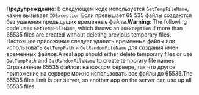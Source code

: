 <span data-ttu-id="7c01c-101">**Предупреждение**: В следующем коде используется `GetTempFileName`, какие вызывает `IOException` Если превышает 65 535 файлы создаются без удаления предыдущих временные файлы.</span><span class="sxs-lookup"><span data-stu-id="7c01c-101">**Warning**: The following code uses `GetTempFileName`, which throws an `IOException` if more than 65535 files are created without deleting previous temporary files.</span></span> <span data-ttu-id="7c01c-102">Настоящее приложение следует удалить временные файлы или использовать `GetTempPath` и `GetRandomFileName` для создания имен временных файлов.</span><span class="sxs-lookup"><span data-stu-id="7c01c-102">A real app should either delete temporary files or use `GetTempPath` and `GetRandomFileName` to create temporary file names.</span></span> <span data-ttu-id="7c01c-103">Ограничение 65535 файлов: на каждом сервере, так что другое приложение на сервере можно использовать все файлы до 65535.</span><span class="sxs-lookup"><span data-stu-id="7c01c-103">The 65535 files limit is per server, so another app on the server can use up all 65535 files.</span></span> 